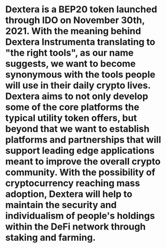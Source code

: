 # Dextera is a BEP20 token launched through IDO on November 30th, 2021. With the meaning behind Dextera Instrumenta translating to "the right tools", as our name suggests, we want to become synonymous with the tools people will use in their daily crypto lives. Dextera aims to not only develop some of the core platforms the typical utility token offers, but beyond that we want to establish platforms and partnerships that will support leading edge applications meant to improve the overall crypto community. With the possibility of cryptocurrency reaching mass adoption, Dextera will help to maintain the security and individualism of people's holdings within the DeFi network through staking and farming.
